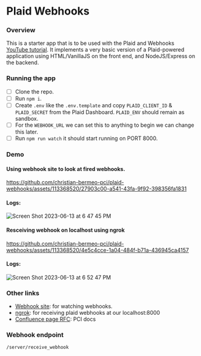 # Plaid Webhooks

### Overview

This is a starter app that is to be used with the Plaid and Webhooks [YouTube tutorial](https://www.youtube.com/watch?v=0E0KEAVeDyc). It implements a very basic version of a Plaid-powered application using HTML/VanillaJS on the front end, and NodeJS/Express on the backend.

### Running the app

- [ ] Clone the repo.
- [ ] Run `npm i`.
- [ ] Create `.env` like the `.env.template` and copy `PLAID_CLIENT_ID` & `PLAID_SECRET` from the Plaid Dashboard. `PLAID_ENV` should remain as sandbox.
- [ ] For the `WEBHOOK_URL` we can set this to anything to begin we can change this later.
- [ ] Run `npm run watch` it should start running on PORT 8000.

### Demo

#### Using webhook site to look at fired webhooks.

https://github.com/christian-bermeo-pci/plaid-webhooks/assets/113368520/27903c00-a541-43fa-9f92-398356fa1831

#### Logs:

![Screen Shot 2023-06-13 at 6 47 45 PM](https://github.com/christian-bermeo-pci/plaid-webhooks/assets/113368520/85b287cb-cd8d-4dbd-96da-03b11fffef49)

#### Resceiving webhook on localhost using ngrok

https://github.com/christian-bermeo-pci/plaid-webhooks/assets/113368520/4e5c4cce-1a04-484f-b71a-436945ca4157

#### Logs:

![Screen Shot 2023-06-13 at 6 52 47 PM](https://github.com/christian-bermeo-pci/plaid-webhooks/assets/113368520/f060ef14-4d60-4a42-8337-36e40dfd004c)

### Other links

- [Webhook site](https://webhook.site/): for watching webhooks.
- [ngrok](https://ngrok.com/download): for receiving plaid webhooks at our localhost:8000
- [Confluence page RFC](https://premierconsultingandintegration.atlassian.net/wiki/spaces/UI/pages/46661636/Plaid+Webhooks+for+Efficient+Data+Synchronization): PCI docs

### Webhook endpoint

`/server/receive_webhook`
